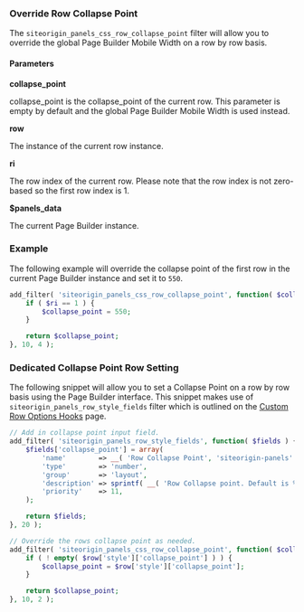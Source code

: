 ### Override Row Collapse Point

The `siteorigin_panels_css_row_collapse_point` filter will allow you to override the global Page Builder Mobile Width on a row by row basis.

#### Parameters

**collapse_point**

collapse_point is the collapse_point of the current row. This parameter is empty by default and the global Page Builder Mobile Width is used instead.

**row**

The instance of the current row instance.

**ri**

The row index of the current row. Please note that the row index is not zero-based so the first row index is 1.

**$panels_data**

The current Page Builder instance.

### Example

The following example will override the collapse point of the first row in the current Page Builder instance and set it to `550`.

```php
add_filter( 'siteorigin_panels_css_row_collapse_point', function( $collapse_point, $row, $ri, $panels_data ) {
	if ( $ri == 1 ) {
		$collapse_point = 550;
	}

	return $collapse_point;
}, 10, 4 );
```

### Dedicated Collapse Point Row Setting

The following snippet will allow you to set a Collapse Point on a row by row basis using the Page Builder interface. This snippet makes use of `siteorigin_panels_row_style_fields` filter which is outlined on the [Custom Row Options Hooks](custom-row-settings.md) page.

```php
// Add in collapse point input field.
add_filter( 'siteorigin_panels_row_style_fields', function( $fields ) {
	$fields['collapse_point'] = array(
		'name'        => __( 'Row Collapse Point', 'siteorigin-panels' ),
		'type'        => 'number',
		'group'       => 'layout',
		'description' => sprintf( __( 'Row Collapse point. Default is %spx.', 'custom-text-domain' ), siteorigin_panels_setting( 'mobile-width' ) ),
		'priority'    => 11,
	);

	return $fields;
}, 20 );

// Override the rows collapse point as needed.
add_filter( 'siteorigin_panels_css_row_collapse_point', function( $collapse_point, $row ) {
	if ( ! empty( $row['style']['collapse_point'] ) ) {
		$collapse_point = $row['style']['collapse_point'];
	}

	return $collapse_point;
}, 10, 2 );
```
